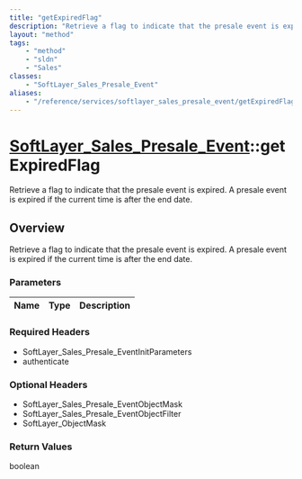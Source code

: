 ```yaml
---
title: "getExpiredFlag"
description: "Retrieve a flag to indicate that the presale event is expired. A presale event is expired if the current time is after t... "
layout: "method"
tags:
    - "method"
    - "sldn"
    - "Sales"
classes:
    - "SoftLayer_Sales_Presale_Event"
aliases:
    - "/reference/services/softlayer_sales_presale_event/getExpiredFlag"
---
```

# [SoftLayer_Sales_Presale_Event](/reference/services/SoftLayer_Sales_Presale_Event)::getExpiredFlag

Retrieve a flag to indicate that the presale event is expired. A presale event is expired if the current time is after the end date.


## Overview 
Retrieve a flag to indicate that the presale event is expired. A presale event is expired if the current time is after the end date.

### Parameters 
|Name | Type | Description |
| --- | --- | --- |


### Required Headers
* SoftLayer_Sales_Presale_EventInitParameters
* authenticate

### Optional Headers
* SoftLayer_Sales_Presale_EventObjectMask
* SoftLayer_Sales_Presale_EventObjectFilter
* SoftLayer_ObjectMask

### Return Values
boolean


